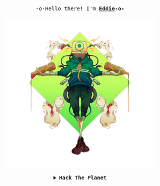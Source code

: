 <p align="center">
  <br>
  <samp>
      -o-Hello there! I'm <b><a rel="nofollow noopener noreferrer" target="_blank" href="http://fahdabida.com/">Eddie</a>-o-</b>
    <br><br>

</samp>

  <img src="https://raw.githubusercontent.com/Edd13Mora/Edd13Mora/main/48d2897441ea222622c0c94212b437b6-removebg-preview.png" width="400"/>

</p>


<details align="center">

<summary> <b> <samp> Hack The Planet </samp></b></summary>
<samp>
 <b><h2 style="color: #fc6203">The best puzzles are not meant to be solved!</h2> </b>

<img src="https://raw.githubusercontent.com/Edd13Mora/Edd13Mora/main/7f30b80df3b0312e265865fc6b6a416e-removebg-preview.png" width="200"/>

<p align="center">
  <a rel="nofollow noopener noreferrer" target="_blank" href="https://fr.linkedin.com/in/fahd-abida-637016207">
  <img src="https://raw.githubusercontent.com/TanZng/TanZng/master/assets/linkedin.png" width="30px" alt="LinkedIn"></a>
  &nbsp; 
  &nbsp;
  <a rel="nofollow noopener noreferrer" target="_blank" href="https://www.youtube.com/channel/UCNFzmwHCejXRfkWfkEtqPbg">
  <img src="https://raw.githubusercontent.com/TanZng/TanZng/master/assets/youtube.png" width="30px" alt="YouTube"></a>
  &nbsp;
  &nbsp;
 <a rel="nofollow noopener noreferrer" target="_blank" href="https://www.facebook.com/z3rod4y/">
  <img src="https://raw.githubusercontent.com/TanZng/TanZng/master/assets/estus_flask.png" width="23px" alt="Secret"></a>
</p> 


</samp>
</details>
